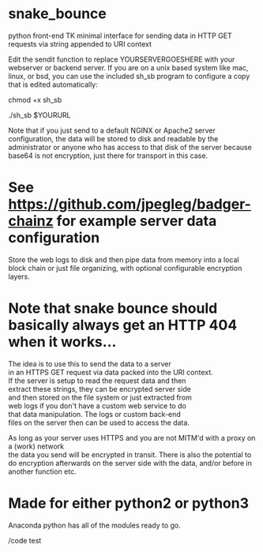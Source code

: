 # snake_bounce
python front-end TK minimal interface for sending data in HTTP GET requests via string appended to URI context

Edit the sendit function to replace YOURSERVERGOESHERE with your webserver or backend server. 
If you are on a unix based system like mac, linux, or bsd, you can use the included sh_sb program
to configure a copy that is edited automatically:

chmod +x sh_sb

./sh_sb $YOURURL

Note that if you just send to a default NGINX or Apache2 server configuration,
the data will be stored to disk and readable by the administrator 
or anyone who has access to that disk of the server
because base64 is not encryption, just there for transport in this case.

# See https://github.com/jpegleg/badger-chainz for example server data configuration
Store the web logs to disk and then pipe data from memory into a
local block chain or just file organizing, with optional configurable encryption layers.

# Note that snake bounce should basically always get an HTTP 404 when it works...           

 The idea is to use this to send the data to a server                                                      
 in an HTTPS GET request via data packed into the URI context.                                              
 If the server is setup to read the request data and then                                                 
 extract these strings, they can be encrypted server side                                                    
 and then stored on the file system or just extracted from                                                   
 web logs if you don't have a custom web service to do                                                      
 that data manipulation. The logs or custom back-end                                                          
 files on the server then can be used to access the data.                                                    
                                                                                                              
 As long as your server uses HTTPS and you are not MITM'd with a proxy on a (work) network                    
 the data you send will be encrypted in transit. There is also the potential to                               
 do encryption afterwards on the server side with the data, and/or before in                                
 another function etc.                           
                                                                                                           
 # Made for either python2 or python3   
                                                                    
 Anaconda python has all of the modules ready to go.

/code test
